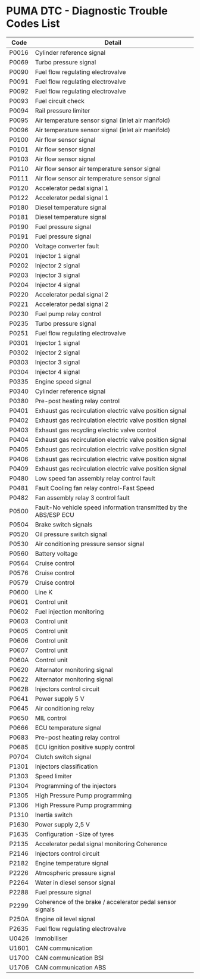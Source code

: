 # PUMA DTC - Diagnostic Trouble Codes List

| Code | Detail |
| - | - |
| P0016 | Cylinder reference signal |
| P0069 | Turbo pressure signal |
| P0090 | Fuel flow regulating electrovalve |
| P0091 | Fuel flow regulating electrovalve |
| P0092 | Fuel flow regulating electrovalve |
| P0093 | Fuel circuit check |
| P0094 | Rail pressure limiter |
| P0095 | Air temperature sensor signal (inlet air manifold) |
| P0096 | Air temperature sensor signal (inlet air manifold) |
| P0100 | Air flow sensor signal |
| P0101 | Air flow sensor signal |
| P0103 | Air flow sensor signal |
| P0110 | Air flow sensor air temperature sensor signal |
| P0111 | Air flow sensor air temperature sensor signal |
| P0120 | Accelerator pedal signal 1 |
| P0122 | Accelerator pedal signal 1 |
| P0180 | Diesel temperature signal |
| P0181 | Diesel temperature signal |
| P0190 | Fuel pressure signal |
| P0191 | Fuel pressure signal |
| P0200 | Voltage converter fault |
| P0201 | Injector 1 signal |
| P0202 | Injector 2 signal |
| P0203 | Injector 3 signal |
| P0204 | Injector 4 signal |
| P0220 | Accelerator pedal signal 2 |
| P0221 | Accelerator pedal signal 2 |
| P0230 | Fuel pump relay control |
| P0235 | Turbo pressure signal |
| P0251 | Fuel flow regulating electrovalve |
| P0301 | Injector 1 signal |
| P0302 | Injector 2 signal |
| P0303 | Injector 3 signal |
| P0304 | Injector 4 signal |
| P0335 | Engine speed signal |
| P0340 | Cylinder reference signal |
| P0380 | Pre-post heating relay control |
| P0401 | Exhaust gas recirculation electric valve position signal |
| P0402 | Exhaust gas recirculation electric valve position signal |
| P0403 | Exhaust gas recycling electric valve control |
| P0404 | Exhaust gas recirculation electric valve position signal |
| P0405 | Exhaust gas recirculation electric valve position signal |
| P0406 | Exhaust gas recirculation electric valve position signal |
| P0409 | Exhaust gas recirculation electric valve position signal |
| P0480 | Low speed fan assembly relay control fault |
| P0481 | Fault Cooling fan relay control-Fast Speed |
| P0482 | Fan assembly relay 3 control fault |
| P0500 | Fault-No vehicle speed information transmitted by the ABS/ESP ECU |
| P0504 | Brake switch signals |
| P0520 | Oil pressure switch signal |
| P0530 | Air conditioning pressure sensor signal |
| P0560 | Battery voltage |
| P0564 | Cruise control |
| P0576 | Cruise control |
| P0579 | Cruise control |
| P0600 | Line K |
| P0601 | Control unit |
| P0602 | Fuel injection monitoring |
| P0603 | Control unit |
| P0605 | Control unit |
| P0606 | Control unit |
| P0607 | Control unit |
| P060A | Control unit |
| P0620 | Alternator monitoring signal |
| P0622 | Alternator monitoring signal |
| P062B | Injectors control circuit |
| P0641 | Power supply 5 V |
| P0645 | Air conditioning relay |
| P0650 | MIL control |
| P0666 | ECU temperature signal |
| P0683 | Pre-post heating relay control |
| P0685 | ECU ignition positive supply control |
| P0704 | Clutch switch signal |
| P1301 | Injectors classification |
| P1303 | Speed limiter |
| P1304 | Programming of the injectors |
| P1305 | High Pressure Pump programming |
| P1306 | High Pressure Pump programming |
| P1310 | Inertia switch |
| P1630 | Power supply 2,5 V |
| P1635 | Configuration -Size of tyres |
| P2135 | Accelerator pedal signal monitoring Coherence |
| P2146 | Injectors control circuit |
| P2182 | Engine temperature signal |
| P2226 | Atmospheric pressure signal |
| P2264 | Water in diesel sensor signal |
| P2288 | Fuel pressure signal |
| P2299 | Coherence of the brake / accelerator pedal sensor signals |
| P250A | Engine oil level signal |
| P2635 | Fuel flow regulating electrovalve |
| U0426 | Immobiliser |
| U1601 | CAN communication |
| U1700 | CAN communication BSI |
| U1706 | CAN communication ABS |
